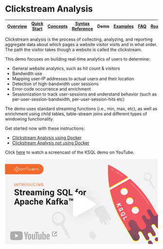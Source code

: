 # Clickstream Analysis

| [Overview](/docs#ksql-documentation) |[Quick Start](/docs/quickstart#quick-start) | [Concepts](/docs/concepts.md#concepts) | [Syntax Reference](/docs/syntax-reference.md#syntax-reference) | Demo | [Examples](/docs/examples.md#examples) | [FAQ](/docs/faq.md#frequently-asked-questions)  | [Roadmap](/docs/roadmap.md#roadmap) |
|---|----|-----|----|----|----|----|----|

Clickstream analysis is the process of collecting, analyzing, and reporting aggregate data about which pages a website visitor visits and in what order. The path the visitor takes though a website is called the clickstream.

This demo focuses on building real-time analytics of users to determine:
* General website analytics, such as hit count & visitors
* Bandwidth use
* Mapping user-IP addresses to actual users and their location
* Detection of high-bandwidth user sessions
* Error-code occurrence and enrichment
* Sessionization to track user-sessions and understand behavior (such as per-user-session-bandwidth, per-user-session-hits etc)

The demo uses standard streaming functions (i.e., min, max, etc), as well as enrichment using child tables, table-stream joins and different types of windowing functionality.

Get started now with these instructions:

- [Clickstream Analysis using Docker](/ksql-clickstream-demo/docker-clickstream.md#clickstream-analysis-using-docker)
- [Clickstream Analysis not using Docker](/ksql-clickstream-demo/non-docker-clickstream.md#clickstream-analysis)

Click [here](https://youtu.be/A45uRzJiv7I) to watch a screencast of the KSQL demo on YouTube.
<p><img src="../screencast.jpg" alt="KSQL screencast" target="_blank"></p>
<!-- [![KSQL screencast](../screencast.jpg)](https://youtu.be/A45uRzJiv7I) -->
